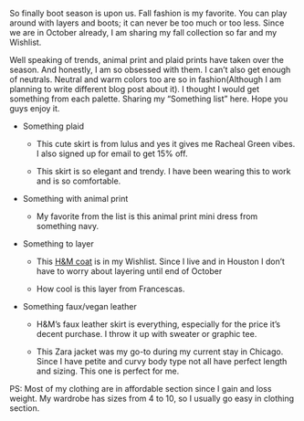 So finally boot season is upon us. Fall fashion is my favorite. You can play
around with layers and boots; it can never be too much or too less. Since we are
in October already, I am sharing my fall collection so far and my Wishlist.

Well speaking of trends, animal print and plaid prints have taken over the
season. And honestly, I am so obsessed with them. I can’t also get enough of
neutrals. Neutral and warm colors too are so in fashion(Although I am planning
to write different blog post about it). I thought I would get something from
each palette. Sharing my “Something list” here. Hope you guys enjoy it.

-   Something plaid

    -   This cute skirt is from lulus and yes it gives me Racheal Green vibes. I
        also signed up for email to get 15% off.

    -   This skirt is so elegant and trendy. I have been wearing this to work
        and is so comfortable.

-   Something with animal print

    -   My favorite from the list is this animal print mini dress from something
        navy.

-   Something to layer

    -   This [H&M coat](https://www2.hm.com/en_us/productpage.0786743003.html)
        is in my Wishlist. Since I live and in Houston I don’t have to worry
        about layering until end of October

        

    -   How cool is this layer from Francescas.

-   Something faux/vegan leather

    -   H&M’s faux leather skirt is everything, especially for the price it’s
        decent purchase. I throw it up with sweater or graphic tee.

    -   This Zara jacket was my go-to during my current stay in Chicago. Since I
        have petite and curvy body type not all have perfect length and sizing.
        This one is perfect for me.

PS: Most of my clothing are in affordable section since I gain and loss weight.
My wardrobe has sizes from 4 to 10, so I usually go easy in clothing section.
